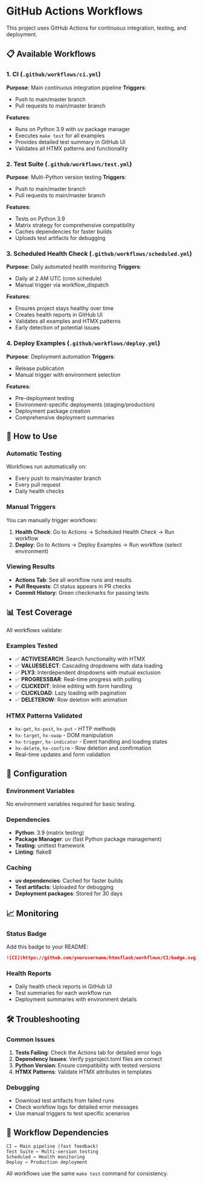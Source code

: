 # GitHub Actions Workflows

This project uses GitHub Actions for continuous integration, testing, and deployment.

## 📋 Available Workflows

### 1. **CI** (`.github/workflows/ci.yml`)
**Purpose**: Main continuous integration pipeline
**Triggers**:
- Push to main/master branch
- Pull requests to main/master branch

**Features**:
- Runs on Python 3.9 with uv package manager
- Executes `make test` for all examples
- Provides detailed test summary in GitHub UI
- Validates all HTMX patterns and functionality

### 2. **Test Suite** (`.github/workflows/test.yml`)
**Purpose**: Multi-Python version testing
**Triggers**:
- Push to main/master branch
- Pull requests to main/master branch

**Features**:
- Tests on Python 3.9
- Matrix strategy for comprehensive compatibility
- Caches dependencies for faster builds
- Uploads test artifacts for debugging

### 3. **Scheduled Health Check** (`.github/workflows/scheduled.yml`)
**Purpose**: Daily automated health monitoring
**Triggers**:
- Daily at 2 AM UTC (cron schedule)
- Manual trigger via workflow_dispatch

**Features**:
- Ensures project stays healthy over time
- Creates health reports in GitHub UI
- Validates all examples and HTMX patterns
- Early detection of potential issues

### 4. **Deploy Examples** (`.github/workflows/deploy.yml`)
**Purpose**: Deployment automation
**Triggers**:
- Release publication
- Manual trigger with environment selection

**Features**:
- Pre-deployment testing
- Environment-specific deployments (staging/production)
- Deployment package creation
- Comprehensive deployment summaries

## 🚀 How to Use

### Automatic Testing
Workflows run automatically on:
- Every push to main/master branch
- Every pull request
- Daily health checks

### Manual Triggers
You can manually trigger workflows:

1. **Health Check**: Go to Actions → Scheduled Health Check → Run workflow
2. **Deploy**: Go to Actions → Deploy Examples → Run workflow (select environment)

### Viewing Results
- **Actions Tab**: See all workflow runs and results
- **Pull Requests**: CI status appears in PR checks
- **Commit History**: Green checkmarks for passing tests

## 📊 Test Coverage

All workflows validate:

### Examples Tested
- ✅ **ACTIVESEARCH**: Search functionality with HTMX
- ✅ **VALUESELECT**: Cascading dropdowns with data loading
- ✅ **PLY3**: Interdependent dropdowns with mutual exclusion
- ✅ **PROGRESSBAR**: Real-time progress with polling
- ✅ **CLICKEDIT**: Inline editing with form handling
- ✅ **CLICKLOAD**: Lazy loading with pagination
- ✅ **DELETEROW**: Row deletion with animation

### HTMX Patterns Validated
- `hx-get`, `hx-post`, `hx-put` - HTTP methods
- `hx-target`, `hx-swap` - DOM manipulation
- `hx-trigger`, `hx-indicator` - Event handling and loading states
- `hx-delete`, `hx-confirm` - Row deletion and confirmation
- Real-time updates and form validation

## 🔧 Configuration

### Environment Variables
No environment variables required for basic testing.

### Dependencies
- **Python**: 3.9 (matrix testing)
- **Package Manager**: uv (fast Python package management)
- **Testing**: unittest framework
- **Linting**: flake8

### Caching
- **uv dependencies**: Cached for faster builds
- **Test artifacts**: Uploaded for debugging
- **Deployment packages**: Stored for 30 days

## 📈 Monitoring

### Status Badge
Add this badge to your README:
```markdown
![CI](https://github.com/yourusername/htmxflask/workflows/CI/badge.svg)
```

### Health Reports
- Daily health check reports in GitHub UI
- Test summaries for each workflow run
- Deployment summaries with environment details

## 🛠️ Troubleshooting

### Common Issues

1. **Tests Failing**: Check the Actions tab for detailed error logs
2. **Dependency Issues**: Verify pyproject.toml files are correct
3. **Python Version**: Ensure compatibility with tested versions
4. **HTMX Patterns**: Validate HTMX attributes in templates

### Debugging
- Download test artifacts from failed runs
- Check workflow logs for detailed error messages
- Use manual triggers to test specific scenarios

## 🔄 Workflow Dependencies

```
CI ← Main pipeline (fast feedback)
Test Suite ← Multi-version testing
Scheduled ← Health monitoring
Deploy ← Production deployment
```

All workflows use the same `make test` command for consistency.